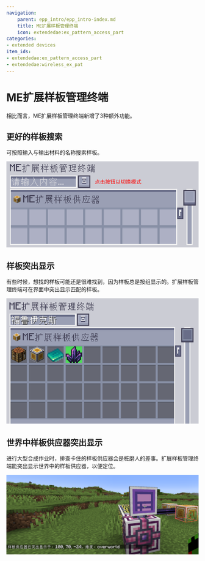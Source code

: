 ```yaml
---
navigation:
    parent: epp_intro/epp_intro-index.md
    title: ME扩展样板管理终端
    icon: extendedae:ex_pattern_access_part
categories:
- extended devices
item_ids:
- extendedae:ex_pattern_access_part
- extendedae:wireless_ex_pat
---
```


# ME扩展样板管理终端

相比<ItemLink id="ae2:pattern_access_terminal" />而言，ME扩展样板管理终端新增了3种额外功能。

<Row gap="20">
<GameScene zoom="6" background="transparent">
<ImportStructure src="../structure/cable_ex_pattern_terminal.snbt"></ImportStructure>
<IsometricCamera yaw="180"></IsometricCamera>
</GameScene>
<ItemImage id="extendedae:wireless_ex_pat" scale="4"></ItemImage>
</Row>

## 更好的样板搜索

可按照输入与输出材料的名称搜索样板。

![扩展样板管理终端1](../pic/epa_gui1.png)

## 样板突出显示

有些时候，想找的样板可能还是很难找到，因为样板总是按组显示的。扩展样板管理终端可在界面中突出显示匹配的样板。

![扩展样板管理终端2](../pic/epa_gui2.png)

## 世界中样板供应器突出显示

进行大型合成作业时，排查卡住的样板供应器会是桩磨人的差事。扩展样板管理终端能突出显示世界中的样板供应器，以便定位。

![扩展样板管理终端3](../pic/epa_gui3.png)


